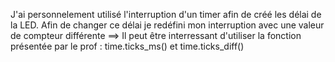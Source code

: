 J'ai personnelement utilisé l'interruption d'un timer afin de créé les délai de la LED. Afin de changer ce délai je redéfini mon interruption avec une valeur de compteur différente 
  ==> Il peut être interressant d'utiliser la fonction présentée par le prof : time.ticks_ms() et time.ticks_diff()
